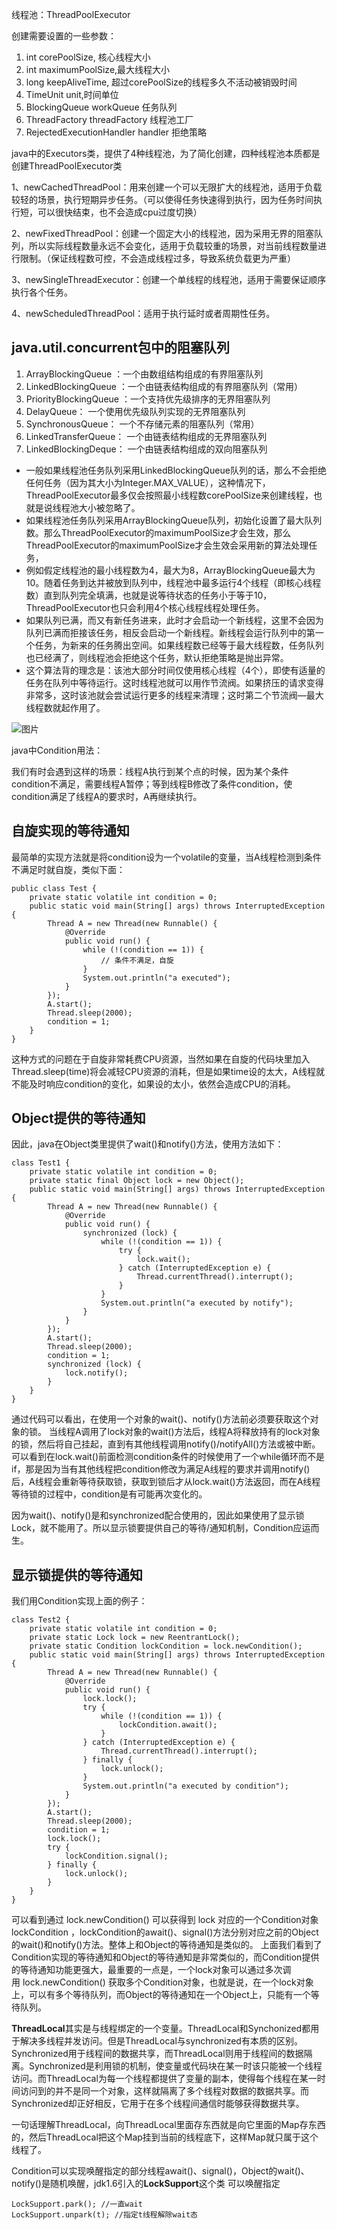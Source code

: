 线程池：ThreadPoolExecutor

创建需要设置的一些参数：

1. int corePoolSize, 核心线程大小
2. int maximumPoolSize,最大线程大小
3. long keepAliveTime, 超过corePoolSize的线程多久不活动被销毁时间
4. TimeUnit unit,时间单位
5. BlockingQueue<Runnable> workQueue 任务队列
6. ThreadFactory threadFactory 线程池工厂
7. RejectedExecutionHandler handler 拒绝策略

java中的Executors类，提供了4种线程池，为了简化创建，四种线程池本质都是创建ThreadPoolExecutor类

1、newCachedThreadPool：用来创建一个可以无限扩大的线程池，适用于负载较轻的场景，执行短期异步任务。（可以使得任务快速得到执行，因为任务时间执行短，可以很快结束，也不会造成cpu过度切换）



2、newFixedThreadPool：创建一个固定大小的线程池，因为采用无界的阻塞队列，所以实际线程数量永远不会变化，适用于负载较重的场景，对当前线程数量进行限制。（保证线程数可控，不会造成线程过多，导致系统负载更为严重）



3、newSingleThreadExecutor：创建一个单线程的线程池，适用于需要保证顺序执行各个任务。

4、newScheduledThreadPool：适用于执行延时或者周期性任务。

## java.util.concurrent包中的阻塞队列

1. ArrayBlockingQueue ：一个由数组结构组成的有界阻塞队列
2. LinkedBlockingQueue ：一个由链表结构组成的有界阻塞队列（常用）
3. PriorityBlockingQueue ：一个支持优先级排序的无界阻塞队列
4. DelayQueue： 一个使用优先级队列实现的无界阻塞队列
5. SynchronousQueue： 一个不存储元素的阻塞队列（常用）
6. LinkedTransferQueue： 一个由链表结构组成的无界阻塞队列
7. LinkedBlockingDeque： 一个由链表结构组成的双向阻塞队列
* 一般如果线程池任务队列采用LinkedBlockingQueue队列的话，那么不会拒绝任何任务（因为其大小为Integer.MAX_VALUE），这种情况下，ThreadPoolExecutor最多仅会按照最小线程数corePoolSize来创建线程，也就是说线程池大小被忽略了。
* 如果线程池任务队列采用ArrayBlockingQueue队列，初始化设置了最大队列数。那么ThreadPoolExecutor的maximumPoolSize才会生效，那么ThreadPoolExecutor的maximumPoolSize才会生效会采用新的算法处理任务，
* 例如假定线程池的最小线程数为4，最大为8，ArrayBlockingQueue最大为10。随着任务到达并被放到队列中，线程池中最多运行4个线程（即核心线程数）直到队列完全填满，也就是说等待状态的任务小于等于10，ThreadPoolExecutor也只会利用4个核心线程线程处理任务。
* 如果队列已满，而又有新任务进来，此时才会启动一个新线程，这里不会因为队列已满而拒接该任务，相反会启动一个新线程。新线程会运行队列中的第一个任务，为新来的任务腾出空间。如果线程数已经等于最大线程数，任务队列也已经满了，则线程池会拒绝这个任务，默认拒绝策略是抛出异常。
* 这个算法背的理念是：该池大部分时间仅使用核心线程（4个），即使有适量的任务在队列中等待运行。这时线程池就可以用作节流阀。如果挤压的请求变得非常多，这时该池就会尝试运行更多的线程来清理；这时第二个节流阀—最大线程数就起作用了。

![图片](https://uploader.shimo.im/f/W4hHfdxUtJdD4y7k.png!thumbnail?fileGuid=3WtJvX9PPqgqTRv8)

java中Condition用法：

我们有时会遇到这样的场景：线程A执行到某个点的时候，因为某个条件condition不满足，需要线程A暂停；等到线程B修改了条件condition，使condition满足了线程A的要求时，A再继续执行。

## 自旋实现的等待通知

最简单的实现方法就是将condition设为一个volatile的变量，当A线程检测到条件不满足时就自旋，类似下面：

```plain
public class Test {
    private static volatile int condition = 0;
    public static void main(String[] args) throws InterruptedException {
        Thread A = new Thread(new Runnable() {
            @Override
            public void run() {
                while (!(condition == 1)) {
                    // 条件不满足，自旋
                }
                System.out.println("a executed");
            }
        });
        A.start();
        Thread.sleep(2000);
        condition = 1;
    }
}
```
这种方式的问题在于自旋非常耗费CPU资源，当然如果在自旋的代码块里加入Thread.sleep(time)将会减轻CPU资源的消耗，但是如果time设的太大，A线程就不能及时响应condition的变化，如果设的太小，依然会造成CPU的消耗。
## Object提供的等待通知

因此，java在Object类里提供了wait()和notify()方法，使用方法如下：

```plain
class Test1 {
    private static volatile int condition = 0;
    private static final Object lock = new Object();
    public static void main(String[] args) throws InterruptedException {
        Thread A = new Thread(new Runnable() {
            @Override
            public void run() {
                synchronized (lock) {
                    while (!(condition == 1)) {
                        try {
                            lock.wait();
                        } catch (InterruptedException e) {
                            Thread.currentThread().interrupt();
                        }
                    }
                    System.out.println("a executed by notify");
                }
            }
        });
        A.start();
        Thread.sleep(2000);
        condition = 1;
        synchronized (lock) {
            lock.notify();
        }
    }
}
```
通过代码可以看出，在使用一个对象的wait()、notify()方法前必须要获取这个对象的锁。
当线程A调用了lock对象的wait()方法后，线程A将释放持有的lock对象的锁，然后将自己挂起，直到有其他线程调用notify()/notifyAll()方法或被中断。可以看到在lock.wait()前面检测condition条件的时候使用了一个while循环而不是if，那是因为当有其他线程把condition修改为满足A线程的要求并调用notify()后，A线程会重新等待获取锁，获取到锁后才从lock.wait()方法返回，而在A线程等待锁的过程中，condition是有可能再次变化的。

因为wait()、notify()是和synchronized配合使用的，因此如果使用了显示锁Lock，就不能用了。所以显示锁要提供自己的等待/通知机制，Condition应运而生。

## 显示锁提供的等待通知

我们用Condition实现上面的例子：

```plain
class Test2 {
    private static volatile int condition = 0;
    private static Lock lock = new ReentrantLock();
    private static Condition lockCondition = lock.newCondition();
    public static void main(String[] args) throws InterruptedException {
        Thread A = new Thread(new Runnable() {
            @Override
            public void run() {
                lock.lock();
                try {
                    while (!(condition == 1)) {
                        lockCondition.await();
                    }
                } catch (InterruptedException e) {
                    Thread.currentThread().interrupt();
                } finally {
                    lock.unlock();
                }
                System.out.println("a executed by condition");
            }
        });
        A.start();
        Thread.sleep(2000);
        condition = 1;
        lock.lock();
        try {
            lockCondition.signal();
        } finally {
            lock.unlock();
        }
    }
}
```
可以看到通过 lock.newCondition() 可以获得到 lock 对应的一个Condition对象lockCondition ，lockCondition的await()、signal()方法分别对应之前的Object的wait()和notify()方法。整体上和Object的等待通知是类似的。
上面我们看到了Condition实现的等待通知和Object的等待通知是非常类似的，而Condition提供的等待通知功能更强大，最重要的一点是，一个lock对象可以通过多次调用 lock.newCondition() 获取多个Condition对象，也就是说，在一个lock对象上，可以有多个等待队列，而Object的等待通知在一个Object上，只能有一个等待队列。


**ThreadLocal**<T>其实是与线程绑定的一个变量。ThreadLocal和Synchonized都用于解决多线程并发访问。但是ThreadLocal与synchronized有本质的区别。Synchronized用于线程间的数据共享，而ThreadLocal则用于线程间的数据隔离。Synchronized是利用锁的机制，使变量或代码块在某一时该只能被一个线程访问。而ThreadLocal为每一个线程都提供了变量的副本，使得每个线程在某一时间访问到的并不是同一个对象，这样就隔离了多个线程对数据的数据共享。而Synchronized却正好相反，它用于在多个线程间通信时能够获得数据共享。

一句话理解ThreadLocal，向ThreadLocal里面存东西就是向它里面的Map存东西的，然后ThreadLocal把这个Map挂到当前的线程底下，这样Map就只属于这个线程了。

Condition可以实现唤醒指定的部分线程await()、signal()，Object的wait()、notify()是随机唤醒，jdk1.6引入的**LockSupport**这个类 可以唤醒指定

```plain
LockSupport.park(); //一直wait
LockSupport.unpark(t); //指定t线程解除wait态
```


